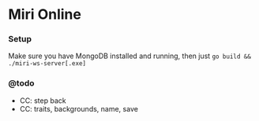 # Miri Online

### Setup
Make sure you have MongoDB installed and running, then just `go build && ./miri-ws-server[.exe]`

### @todo
- CC: step back
- CC: traits, backgrounds, name, save

